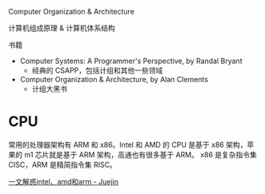 Computer Organization & Architecture

计算机组成原理 & 计算机体系结构

书籍

- Computer Systems: A Programmer's Perspective, by Randal Bryant
    - 经典的 CSAPP，包括计组和其他一些领域
- Computer Organization & Architecture, by Alan Clements
    - 计组大黑书

# CPU

常用的处理器架构有 ARM 和 x86。Intel 和 AMD 的 CPU 是基于 x86 架构，苹果的 m1 芯片就是基于 ARM 架构，高通也有很多基于 ARM。 x86 是复杂指令集 CISC，ARM 是精简指令集 RISC。

[一文解惑intel、amd和arm - Juejin](https://juejin.cn/post/6952764346648756237)
